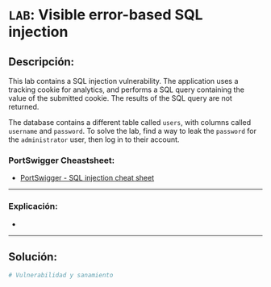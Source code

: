 # `LAB`: Visible error-based SQL injection

## Descripción:

 This lab contains a SQL injection vulnerability. The application uses a tracking cookie for analytics, and performs a SQL query containing the value of the submitted cookie. The results of the SQL query are not returned.

The database contains a different table called `users`, with columns called `username` and `password`. To solve the lab, find a way to leak the `password` for the `administrator` user, then log in to their account. 

### PortSwigger Cheastsheet:

- [PortSwigger - SQL injection cheat sheet](https://portswigger.net/web-security/sql-injection/cheat-sheet)


---

### Explicación:

- 

---

## Solución:

````py
# Vulnerabilidad y sanamiento


````


